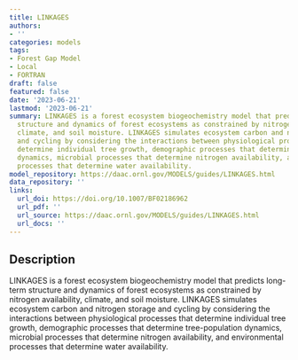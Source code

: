 ```yaml
---
title: LINKAGES
authors:
- ''
categories: models
tags:
- Forest Gap Model
- Local
- FORTRAN
draft: false
featured: false
date: '2023-06-21'
lastmod: '2023-06-21'
summary: LINKAGES is a forest ecosystem biogeochemistry model that predicts long-term
  structure and dynamics of forest ecosystems as constrained by nitrogen availability,
  climate, and soil moisture. LINKAGES simulates ecosystem carbon and nitrogen storage
  and cycling by considering the interactions between physiological processes that
  determine individual tree growth, demographic processes that determine tree-population
  dynamics, microbial processes that determine nitrogen availability, and environmental
  processes that determine water availability.
model_repository: https://daac.ornl.gov/MODELS/guides/LINKAGES.html
data_repository: ''
links:
  url_doi: https://doi.org/10.1007/BF02186962
  url_pdf: ''
  url_source: https://daac.ornl.gov/MODELS/guides/LINKAGES.html
  url_docs: ''
---
```


## Description

LINKAGES is a forest ecosystem biogeochemistry model that predicts long-term structure and dynamics of forest ecosystems as constrained by nitrogen availability, climate, and soil moisture. LINKAGES simulates ecosystem carbon and nitrogen storage and cycling by considering the interactions between physiological processes that determine individual tree growth, demographic processes that determine tree-population dynamics, microbial processes that determine nitrogen availability, and environmental processes that determine water availability.

